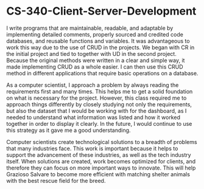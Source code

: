 # CS-340-Client-Server-Development

I write programs that are maintainable, readable, and adaptable by implementing detailed comments, properly sourced and credited code databases, and reusable functions and variables. It was advantageous to work this way due to the use of CRUD in the projects. We began with CR in the initial project and tied to together with UD in the second project. Because the original methods were written in a clear and simple way, it made implementing CRUD as a whole easier. I can then use this CRUD method in different applications that require basic operations on a database.

As a computer scientist, I approach a problem by always reading the requirements first and many times. This helps me to get a solid foundation on what is necessary for the project. However, this class required me to approach things differently by closely studying not only the requirements, but also the dataset that I would be working with for the dashboard, as I needed to understand what information was listed and how it worked together in order to display it clearly. In the future, I would continue to use this strategy as it gave me a good understanding.

Computer scientists create technological solutions to a breadth of problems that many industries face. This work is important because it helps to support the advancement of these industries, as well as the tech industry itself. When solutions are created, work becomes optimized for clients, and therefore they can focus on more important ways to innovate. This will help Grazioso Salvare to become more efficient with matching shelter animals with the best rescue field for the breed.
